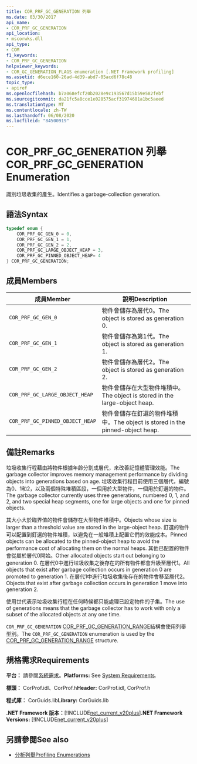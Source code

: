 ```yaml
---
title: COR_PRF_GC_GENERATION 列舉
ms.date: 03/30/2017
api_name:
- COR_PRF_GC_GENERATION
api_location:
- mscorwks.dll
api_type:
- COM
f1_keywords:
- COR_PRF_GC_GENERATION
helpviewer_keywords:
- COR_GC_GENERATION_FLAGS enumeration [.NET Framework profiling]
ms.assetid: d6ece160-26ad-4d39-abd7-05acd6f78c48
topic_type:
- apiref
ms.openlocfilehash: b7a068efcf20b2028e9c193567d15b59e582febf
ms.sourcegitcommit: da21fc5a8cce1e028575acf31974681a1bc5aeed
ms.translationtype: MT
ms.contentlocale: zh-TW
ms.lasthandoff: 06/08/2020
ms.locfileid: "84500919"
---
```

# <a name="cor_prf_gc_generation-enumeration"></a><span data-ttu-id="1aba5-102">COR_PRF_GC_GENERATION 列舉</span><span class="sxs-lookup"><span data-stu-id="1aba5-102">COR_PRF_GC_GENERATION Enumeration</span></span>
<span data-ttu-id="1aba5-103">識別垃圾收集的產生。</span><span class="sxs-lookup"><span data-stu-id="1aba5-103">Identifies a garbage-collection generation.</span></span>  
  
## <a name="syntax"></a><span data-ttu-id="1aba5-104">語法</span><span class="sxs-lookup"><span data-stu-id="1aba5-104">Syntax</span></span>  
  
```cpp  
typedef enum {  
    COR_PRF_GC_GEN_0 = 0,  
    COR_PRF_GC_GEN_1 = 1,  
    COR_PRF_GC_GEN_2 = 2,  
    COR_PRF_GC_LARGE_OBJECT_HEAP = 3,
    COR_PRF_GC_PINNED_OBJECT_HEAP= 4
} COR_PRF_GC_GENERATION;  
```  
  
## <a name="members"></a><span data-ttu-id="1aba5-105">成員</span><span class="sxs-lookup"><span data-stu-id="1aba5-105">Members</span></span>  
  
|<span data-ttu-id="1aba5-106">成員</span><span class="sxs-lookup"><span data-stu-id="1aba5-106">Member</span></span>|<span data-ttu-id="1aba5-107">說明</span><span class="sxs-lookup"><span data-stu-id="1aba5-107">Description</span></span>|  
|------------|-----------------|  
|`COR_PRF_GC_GEN_0`|<span data-ttu-id="1aba5-108">物件會儲存為層代0。</span><span class="sxs-lookup"><span data-stu-id="1aba5-108">The object is stored as generation 0.</span></span>|  
|`COR_PRF_GC_GEN_1`|<span data-ttu-id="1aba5-109">物件會儲存為第1代。</span><span class="sxs-lookup"><span data-stu-id="1aba5-109">The object is stored as generation 1.</span></span>|  
|`COR_PRF_GC_GEN_2`|<span data-ttu-id="1aba5-110">物件會儲存為層代2。</span><span class="sxs-lookup"><span data-stu-id="1aba5-110">The object is stored as generation 2.</span></span>|  
|`COR_PRF_GC_LARGE_OBJECT_HEAP`|<span data-ttu-id="1aba5-111">物件會儲存在大型物件堆積中。</span><span class="sxs-lookup"><span data-stu-id="1aba5-111">The object is stored in the large-object heap.</span></span>|  
|`COR_PRF_GC_PINNED_OBJECT_HEAP`|<span data-ttu-id="1aba5-112">物件會儲存在釘選的物件堆積中。</span><span class="sxs-lookup"><span data-stu-id="1aba5-112">The object is stored in the pinned-object heap.</span></span>|  
  
## <a name="remarks"></a><span data-ttu-id="1aba5-113">備註</span><span class="sxs-lookup"><span data-stu-id="1aba5-113">Remarks</span></span>  
 <span data-ttu-id="1aba5-114">垃圾收集行程藉由將物件根據年齡分割成層代，來改善記憶體管理效能。</span><span class="sxs-lookup"><span data-stu-id="1aba5-114">The garbage collector improves memory management performance by dividing objects into generations based on age.</span></span> <span data-ttu-id="1aba5-115">垃圾收集行程目前使用三個層代，編號為0、1和2，以及兩個特殊堆積區段，一個用於大型物件，一個用於釘選的物件。</span><span class="sxs-lookup"><span data-stu-id="1aba5-115">The garbage collector currently uses three generations, numbered 0, 1, and 2, and two special heap segments, one for large objects and one for pinned objects.</span></span>
  
 <span data-ttu-id="1aba5-116">其大小大於臨界值的物件會儲存在大型物件堆積中。</span><span class="sxs-lookup"><span data-stu-id="1aba5-116">Objects whose size is larger than a threshold value are stored in the large-object heap.</span></span> <span data-ttu-id="1aba5-117">釘選的物件可以配置到釘選的物件堆積，以避免在一般堆積上配置它們的效能成本。</span><span class="sxs-lookup"><span data-stu-id="1aba5-117">Pinned objects can be allocated to the pinned-object heap to avoid the performance cost of allocating them on the normal heaps.</span></span> <span data-ttu-id="1aba5-118">其他已配置的物件會從屬於層代0開始。</span><span class="sxs-lookup"><span data-stu-id="1aba5-118">Other allocated objects start out belonging to generation 0.</span></span> <span data-ttu-id="1aba5-119">在層代0中進行垃圾收集之後存在的所有物件都會升級至層代1。</span><span class="sxs-lookup"><span data-stu-id="1aba5-119">All objects that exist after garbage collection occurs in generation 0 are promoted to generation 1.</span></span> <span data-ttu-id="1aba5-120">在層代1中進行垃圾收集後存在的物件會移至層代2。</span><span class="sxs-lookup"><span data-stu-id="1aba5-120">Objects that exist after garbage collection occurs in generation 1 move into generation 2.</span></span>  
  
 <span data-ttu-id="1aba5-121">使用世代表示垃圾收集行程在任何時候都只能處理已設定物件的子集。</span><span class="sxs-lookup"><span data-stu-id="1aba5-121">The use of generations means that the garbage collector has to work with only a subset of the allocated objects at any one time.</span></span>  
  
 <span data-ttu-id="1aba5-122">`COR_PRF_GC_GENERATION` [COR_PRF_GC_GENERATION_RANGE](cor-prf-gc-generation-range-structure.md)結構會使用列舉型別。</span><span class="sxs-lookup"><span data-stu-id="1aba5-122">The `COR_PRF_GC_GENERATION` enumeration is used by the [COR_PRF_GC_GENERATION_RANGE](cor-prf-gc-generation-range-structure.md) structure.</span></span>  
  
## <a name="requirements"></a><span data-ttu-id="1aba5-123">規格需求</span><span class="sxs-lookup"><span data-stu-id="1aba5-123">Requirements</span></span>  
 <span data-ttu-id="1aba5-124">**平台：** 請參閱[系統需求](../../get-started/system-requirements.md)。</span><span class="sxs-lookup"><span data-stu-id="1aba5-124">**Platforms:** See [System Requirements](../../get-started/system-requirements.md).</span></span>  
  
 <span data-ttu-id="1aba5-125">**標頭：** CorProf.idl、CorProf.h</span><span class="sxs-lookup"><span data-stu-id="1aba5-125">**Header:** CorProf.idl, CorProf.h</span></span>  
  
 <span data-ttu-id="1aba5-126">**程式庫：** CorGuids.lib</span><span class="sxs-lookup"><span data-stu-id="1aba5-126">**Library:** CorGuids.lib</span></span>  
  
 <span data-ttu-id="1aba5-127">**.NET Framework 版本：**[!INCLUDE[net_current_v20plus](../../../../includes/net-current-v20plus-md.md)]</span><span class="sxs-lookup"><span data-stu-id="1aba5-127">**.NET Framework Versions:** [!INCLUDE[net_current_v20plus](../../../../includes/net-current-v20plus-md.md)]</span></span>  
  
## <a name="see-also"></a><span data-ttu-id="1aba5-128">另請參閱</span><span class="sxs-lookup"><span data-stu-id="1aba5-128">See also</span></span>

- [<span data-ttu-id="1aba5-129">分析列舉</span><span class="sxs-lookup"><span data-stu-id="1aba5-129">Profiling Enumerations</span></span>](profiling-enumerations.md)
